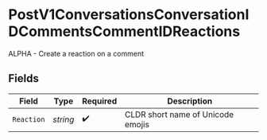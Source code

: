# PostV1ConversationsConversationIDCommentsCommentIDReactions

ALPHA - Create a reaction on a comment


## Fields

| Field                             | Type                              | Required                          | Description                       |
| --------------------------------- | --------------------------------- | --------------------------------- | --------------------------------- |
| `Reaction`                        | *string*                          | :heavy_check_mark:                | CLDR short name of Unicode emojis |